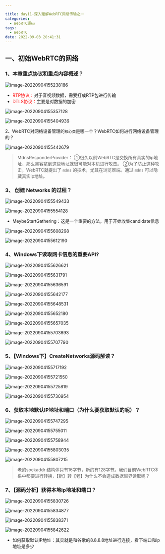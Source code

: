 ```yaml
---

title: day11-深入理解WebRTC网络传输之一
categories:
  - WebRTC源码
tags:
  - WebRTC
date: 2022-09-03 20:41:31
---
```


## 一、初始WebRTC的网络

### 1、本章重点协议和重点内容概述？

![image-20220904155238186](day11-深入理解WebRTC网络传输之一/image-20220904155238186.png)

- <font color="red">RTP协议：</font>对于音视频数据，需要打成RTP包进行传输
- <font color="red">DTLS协议：</font>主要是对数据的加密

![image-20220904155357128](day11-深入理解WebRTC网络传输之一/image-20220904155357128.png)

![image-20220904155404936](day11-深入理解WebRTC网络传输之一/image-20220904155404936.png)

2、WebRTC对网络设备管理的`核心类`是哪一个？WebRTC如何进行网络设备管理的？

![image-20220904155442679](day11-深入理解WebRTC网络传输之一/image-20220904155442679.png)

> MdnsResponderProvider：
> ①很久以前WebRTC是交换所有真实的ip地址，那么黑客拿到这些地址就很可能对本机进行攻击。
> ②为了防止这种攻击，WebRTC就提出了 `mdns` 的技术，尤其在浏览器端。通过 `mdns` 可以隐藏真实ip地址。



### 3、 创建 Networks 的过程？

![image-20220904155549433](day11-深入理解WebRTC网络传输之一/image-20220904155549433.png)

![image-20220904155554128](day11-深入理解WebRTC网络传输之一/image-20220904155554128.png)

- MeybeStartGathering：这是一个重要的方法，用于开始收集candidate信息

![image-20220904155608268](day11-深入理解WebRTC网络传输之一/image-20220904155608268.png)

![image-20220904155612190](day11-深入理解WebRTC网络传输之一/image-20220904155612190.png)

### 4、Windows下读取网卡信息的重要API?

![image-20220904155626621](day11-深入理解WebRTC网络传输之一/image-20220904155626621.png)

![image-20220904155631791](day11-深入理解WebRTC网络传输之一/image-20220904155631791.png)

![image-20220904155636591](day11-深入理解WebRTC网络传输之一/image-20220904155636591.png)

![image-20220904155642177](day11-深入理解WebRTC网络传输之一/image-20220904155642177.png)

![image-20220904155648531](day11-深入理解WebRTC网络传输之一/image-20220904155648531.png)

![image-20220904155652180](day11-深入理解WebRTC网络传输之一/image-20220904155652180.png)

![image-20220904155657035](day11-深入理解WebRTC网络传输之一/image-20220904155657035.png)

![image-20220904155703693](day11-深入理解WebRTC网络传输之一/image-20220904155703693.png)

![image-20220904155707790](day11-深入理解WebRTC网络传输之一/image-20220904155707790.png)

### 5、【Windows下】CreateNetworks源码解读？

![image-20220904155717192](day11-深入理解WebRTC网络传输之一/image-20220904155717192.png)

![image-20220904155721550](day11-深入理解WebRTC网络传输之一/image-20220904155721550.png)

![image-20220904155725819](day11-深入理解WebRTC网络传输之一/image-20220904155725819.png)

![image-20220904155730954](day11-深入理解WebRTC网络传输之一/image-20220904155730954.png)



### 6、获取本地默认IP地址和端口（为什么要获取默认的呢）？

![image-20220904155747295](day11-深入理解WebRTC网络传输之一/image-20220904155747295.png)

![image-20220904155755011](day11-深入理解WebRTC网络传输之一/image-20220904155755011.png)

![image-20220904155758944](day11-深入理解WebRTC网络传输之一/image-20220904155758944.png)

![image-20220904155803035](day11-深入理解WebRTC网络传输之一/image-20220904155803035.png)

![image-20220904155807215](day11-深入理解WebRTC网络传输之一/image-20220904155807215.png)

> 老的sockaddr 结构体只有16字节，新的有128字节。我们目前WebRTC体系中都要进行转换，【新】转【老】为什么不会造成数据越界读取呢？

### 7、【源码分析】获得本地ip地址和端口？

![image-20220904155830726](day11-深入理解WebRTC网络传输之一/image-20220904155830726.png)

![image-20220904155834877](day11-深入理解WebRTC网络传输之一/image-20220904155834877.png)

![image-20220904155838371](day11-深入理解WebRTC网络传输之一/image-20220904155838371.png)

![image-20220904155842622](day11-深入理解WebRTC网络传输之一/image-20220904155842622.png)

- 如何获取默认IP地址：其实就是和谷歌的8.8.8.8地址进行连接，看下端口和ip地址是多少




